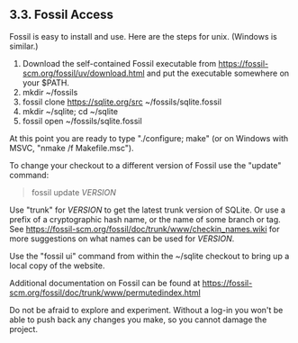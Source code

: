## 3\.3\. Fossil Access



Fossil is easy to install and use. Here are the steps for unix.
(Windows is similar.)



1. Download the self\-contained Fossil executable from
[https://fossil\-scm.org/fossil/uv/download.html](https://fossil-scm.org/fossil/uv/download.html) and put the executable
somewhere on your $PATH.
2. mkdir \~/fossils
3. fossil clone https://sqlite.org/src \~/fossils/sqlite.fossil
4. mkdir \~/sqlite; cd \~/sqlite
5. fossil open \~/fossils/sqlite.fossil



At this point you are ready to type "./configure; make"
(or on Windows with MSVC, "nmake /f Makefile.msc").




To change your checkout to a different version of Fossil use
the "update" command:




> fossil update *VERSION*



Use "trunk" for *VERSION* to get the latest trunk version of SQLite.
Or use a prefix of a cryptographic hash name, or the name of some branch
or tag. See
[https://fossil\-scm.org/fossil/doc/trunk/www/checkin\_names.wiki](https://fossil-scm.org/fossil/doc/trunk/www/checkin_names.wiki) for more
suggestions on what names can be used for *VERSION*.




Use the "fossil ui" command from within the \~/sqlite checkout to
bring up a local copy of the website.




Additional documentation on Fossil can be found at
[https://fossil\-scm.org/fossil/doc/trunk/www/permutedindex.html](https://fossil-scm.org/fossil/doc/trunk/www/permutedindex.html)



Do not be afraid to explore and experiment.
Without a log\-in you won't be able to
push back any changes you make, so you cannot damage the project.



